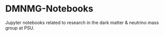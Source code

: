 # DMNMG-Notebooks
Jupyter notebooks related to research in the dark matter &amp; neutrino mass group at PSU.
